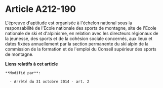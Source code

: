 # Article A212-190

L'épreuve d'aptitude est organisée à l'échelon national sous la responsabilité de l'Ecole nationale des sports de montagne,
site de l'Ecole nationale de ski et d'alpinisme, en relation avec les directeurs régionaux de la jeunesse, des sports et de
la cohésion sociale concernés, aux lieux et dates fixées annuellement par la section permanente du ski alpin de la commission
de la formation et de l'emploi du Conseil supérieur des sports de montagne.

**Liens relatifs à cet article**

	**Modifié par**:

	  - Arrêté du 31 octobre 2014 - art. 2
